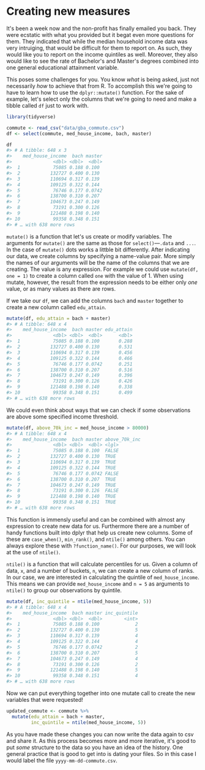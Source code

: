 # Creating new measures 




It's been a week now and the non-profit has finally emailed you back. They were ecstatic with what you provided but it begat even more questions for them. They indicated that while the median household income data was very intruiging, that would be difficult for them to report on. As such, they would like you to report on the income quintiles as well. Moreover, they also would like to see the rate of Bachelor's and Master's degrees combined into one general educational attainment variable. 

This poses some challenges for you. You know _what_ is being asked, just not necessarily _how_ to achieve that from R. To accomplish this we're going to have to learn how to use the `dplyr::mutate()` function. For the sake of example, let's select only the columns that we're going to need and make a tibble called `df` just to work with. 


```r
library(tidyverse)

commute <- read_csv("data/gba_commute.csv")
df <- select(commute, med_house_income, bach, master)

df
#> # A tibble: 648 x 3
#>    med_house_income  bach master
#>               <dbl> <dbl>  <dbl>
#>  1            75085 0.188 0.100 
#>  2           132727 0.400 0.130 
#>  3           110694 0.317 0.139 
#>  4           109125 0.322 0.144 
#>  5            76746 0.177 0.0742
#>  6           138700 0.310 0.207 
#>  7           104673 0.247 0.149 
#>  8            73191 0.300 0.126 
#>  9           121488 0.198 0.140 
#> 10            99358 0.348 0.151 
#> # … with 638 more rows
```


`mutate()` is a function that let's us create or modify variables. The arguments for `mutate()` are the same as those for `select()`—`.data` and `...`. In the case of `mutate()` dots works a littble bit differently. After indicating our data, we create columns by specifying a name-value pair. More simply the names of our arguments will be the name of the columns that we are creating. The value is any expression. For example we could use `mutate(df, one = 1)` to create a column called `one` with the value of 1. When using mutate, however, the result from the expression needs to be either only  _one_ value, or as many values as there are rows. 

If we take our `df`, we can add the columns `bach` and `master` together to create a new column called `edu_attain`. 


```r
mutate(df, edu_attain = bach + master)
#> # A tibble: 648 x 4
#>    med_house_income  bach master edu_attain
#>               <dbl> <dbl>  <dbl>      <dbl>
#>  1            75085 0.188 0.100       0.288
#>  2           132727 0.400 0.130       0.531
#>  3           110694 0.317 0.139       0.456
#>  4           109125 0.322 0.144       0.466
#>  5            76746 0.177 0.0742      0.251
#>  6           138700 0.310 0.207       0.516
#>  7           104673 0.247 0.149       0.396
#>  8            73191 0.300 0.126       0.426
#>  9           121488 0.198 0.140       0.338
#> 10            99358 0.348 0.151       0.499
#> # … with 638 more rows
```

We could even think about ways that we can check if some observations are above some specified income threshold.


```r
mutate(df, above_70k_inc = med_house_income > 80000) 
#> # A tibble: 648 x 4
#>    med_house_income  bach master above_70k_inc
#>               <dbl> <dbl>  <dbl> <lgl>        
#>  1            75085 0.188 0.100  FALSE        
#>  2           132727 0.400 0.130  TRUE         
#>  3           110694 0.317 0.139  TRUE         
#>  4           109125 0.322 0.144  TRUE         
#>  5            76746 0.177 0.0742 FALSE        
#>  6           138700 0.310 0.207  TRUE         
#>  7           104673 0.247 0.149  TRUE         
#>  8            73191 0.300 0.126  FALSE        
#>  9           121488 0.198 0.140  TRUE         
#> 10            99358 0.348 0.151  TRUE         
#> # … with 638 more rows
```

This function is immensly useful and can be combined with almost any expression to create new data for us. Furthermore there are a number of handy functions built into dplyr that help us create new columns. Some of these are `case_when()`, `min_rank()`, and `ntile()` among others. You can always explore these with `?function_name()`. For our purposes, we will look at the use of `ntile()`. 

`ntile()` is a function that will calculate percentiles for us. Given a column of data, `x`, and a number of buckets, `n`, we can create a new column of ranks. In our case, we are interested in calculating the quintile of `med_house_income`. This means we can provide `med_house_income` and `n = 5` as arguments to `ntile()` to group our observations by quintile. 


```r
mutate(df, inc_quintile = ntile(med_house_income, 5))
#> # A tibble: 648 x 4
#>    med_house_income  bach master inc_quintile
#>               <dbl> <dbl>  <dbl>        <int>
#>  1            75085 0.188 0.100             2
#>  2           132727 0.400 0.130             5
#>  3           110694 0.317 0.139             4
#>  4           109125 0.322 0.144             4
#>  5            76746 0.177 0.0742            2
#>  6           138700 0.310 0.207             5
#>  7           104673 0.247 0.149             4
#>  8            73191 0.300 0.126             2
#>  9           121488 0.198 0.140             5
#> 10            99358 0.348 0.151             4
#> # … with 638 more rows
```

Now we can put everything together into one mutate call to create the new variables that were requested! 


```r
updated_commute <- commute %>% 
  mutate(edu_attain = bach + master, 
         inc_quintile = ntile(med_house_income, 5))
```

As you have made these changes you can now write the data again to csv and share it. As this process becomes more and more iterative, it's good to put _some_ structure to the data so you have an idea of the history. One general practice that is good to get into is dating your files. So in this case I would label the file `yyyy-mm-dd-commute.csv`.
